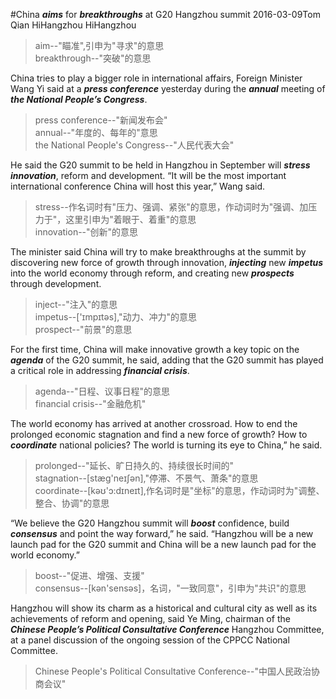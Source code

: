 #China _**aims**_ for _**breakthroughs**_ at G20 Hangzhou summit
2016-03-09Tom Qian HiHangzhou HiHangzhou
>aim--"瞄准",引申为"寻求"的意思   
>breakthrough--"突破"的意思   

China tries to play a bigger role in international affairs, Foreign Minister Wang Yi said at a _**press conference**_ yesterday during the _**annual**_ meeting of _**the National People’s Congress**_.
>press conference--"新闻发布会"   
>annual--"年度的、每年的"意思   
>the National People's Congress--"人民代表大会"   

He said the G20 summit to be held in Hangzhou in September will _**stress**_ _**innovation**_, reform and development. “It will be the most important international conference China will host this year,” Wang said.
>stress--作名词时有"压力、强调、紧张"的意思，作动词时为"强调、加压力于"，这里引申为"着眼于、着重"的意思   
>innovation--"创新"的意思  

The minister said China will try to make breakthroughs at the summit by discovering new force of growth through innovation, _**injecting**_ new _**impetus**_ into the world economy through reform, and creating new _**prospects**_ through development.
>inject--"注入"的意思   
>impetus--['ɪmpɪtəs],"动力、冲力"的意思   
>prospect--"前景"的意思   

For the first time, China will make innovative growth a key topic on the _**agenda**_ of the G20 summit, he said, adding that the G20 summit has played a critical role in addressing _**financial crisis**_.
>agenda--"日程、议事日程"的意思  
>financial crisis--"金融危机"   

The world economy has arrived at another crossroad. How to end the prolonged economic stagnation and find a new force of growth? How to _**coordinate**_ national policies? The world is turning its eye to China,” he said.
>prolonged--"延长、旷日持久的、持续很长时间的"   
>stagnation--[stæɡ'neɪʃən],"停滞、不景气、萧条"的意思  
>coordinate--[kəʊ'ɔ:dɪneɪt],作名词时是"坐标"的意思，作动词时为"调整、整合、协调"的意思   

“We believe the G20 Hangzhou summit will _**boost**_ confidence, build _**consensus**_ and point the way forward,” he said. “Hangzhou will be a new launch pad for the G20 summit and China will be a new launch pad for the world economy.”
>boost--"促进、增强、支援"  
>consensus--[kən'sensəs]，名词，"一致同意"，引申为"共识"的意思  

Hangzhou will show its charm as a historical and cultural city as well as its achievements of reform and opening, said Ye Ming, chairman of the _**Chinese People’s Political Consultative Conference**_ Hangzhou Committee, at a panel discussion of the ongoing session of the CPPCC National Committee.
>Chinese People's Political Consultative Conference--"中国人民政治协商会议"